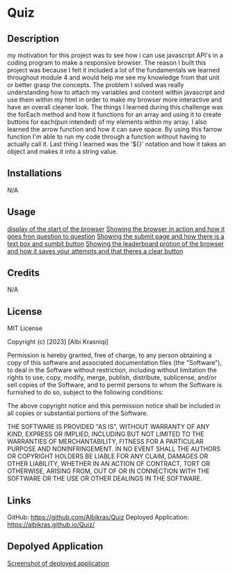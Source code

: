 # Quiz

## Description

my motivation for this project was to see how i can use javascript API's in a coding program to make a responsive browser.  The reason I built this project was because I felt it included a lot of the fundamentals we learned throughout module 4 and would help me see my knowledge from that unit or better grasp the concepts.  The problem I solved was really understanding how to attach my variables and content within javascript and use them within my html in order to make my browser more interactive and have an overall cleaner look.  The things I learned during this challenge was the forEach method and how it functions for an array and using it to create buttons for each(pun intended) of my elements within my array.  I also learned the arrow function and how it can save space. By using this farrow function I'm able to run my code through a function without having to actually call it.  Last thing I learned was the '${}' notation and how it takes an object and makes it into a string value.

## Installations

N/A

## Usage

[display of the start of the browser](./assets/images/Displayimg.png)
[Showing the browser in action and how it goes fron question to question](./assets/images/Question.png)
[Showing the submit page and how there is a text box and sumbit button](./assets/images/Submit.png)
[Showing the leaderboard protion of the browser and how it saves your attempts and that theres a clear button](./assets/images/LeaderBoard.png)

## Credits

N/A

## License

MIT License

Copyright (c) [2023] [Albi Krasniqi]

Permission is hereby granted, free of charge, to any person obtaining a copy
of this software and associated documentation files (the "Software"), to deal
in the Software without restriction, including without limitation the rights
to use, copy, modify, merge, publish, distribute, sublicense, and/or sell
copies of the Software, and to permit persons to whom the Software is
furnished to do so, subject to the following conditions:

The above copyright notice and this permission notice shall be included in all
copies or substantial portions of the Software.

THE SOFTWARE IS PROVIDED "AS IS", WITHOUT WARRANTY OF ANY KIND, EXPRESS OR
IMPLIED, INCLUDING BUT NOT LIMITED TO THE WARRANTIES OF MERCHANTABILITY,
FITNESS FOR A PARTICULAR PURPOSE AND NONINFRINGEMENT. IN NO EVENT SHALL THE
AUTHORS OR COPYRIGHT HOLDERS BE LIABLE FOR ANY CLAIM, DAMAGES OR OTHER
LIABILITY, WHETHER IN AN ACTION OF CONTRACT, TORT OR OTHERWISE, ARISING FROM,
OUT OF OR IN CONNECTION WITH THE SOFTWARE OR THE USE OR OTHER DEALINGS IN THE
SOFTWARE.

## Links

GitHub: https://github.com/Albikras/Quiz
Deployed Application: https://albikras.github.io/Quiz/

## Depolyed Application

[Screenshot of deployed application](./assets/images/Fullscreenshot.png)


